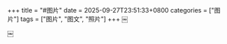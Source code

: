 +++
title = "#图片"
date = 2025-09-27T23:51:33+0800
categories = ["图片"]
tags = ["图片", "图文", "照片"]
+++
￼

￼
